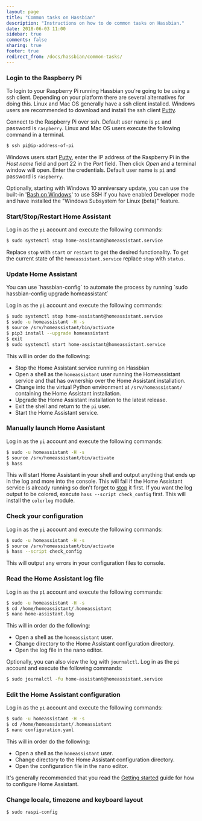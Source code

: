```yaml
---
layout: page
title: "Common tasks on Hassbian"
description: "Instructions on how to do common tasks on Hassbian."
date: 2018-06-03 11:00
sidebar: true
comments: false
sharing: true
footer: true
redirect_from: /docs/hassbian/common-tasks/
---
```


### Login to the Raspberry Pi

To login to your Raspberry Pi running Hassbian you're going to be using a ssh client. Depending on your platform there are several alternatives for doing this. Linux and Mac OS generally have a ssh client installed. Windows users are recommended to download and install the ssh client [Putty][ssh-putty].

Connect to the Raspberry Pi over ssh. Default user name is `pi` and password is `raspberry`.
Linux and Mac OS users execute the following command in a terminal.

```bash
$ ssh pi@ip-address-of-pi
```

Windows users start [Putty][ssh-putty], enter the IP address of the Raspberry Pi in the *Host name* field and port 22 in the *Port* field. Then click *Open* and a terminal window will open. Enter the credentials. Default user name is `pi` and password is `raspberry`.

Optionally, starting with Windows 10 anniversary update, you can use the built-in '[Bash on Windows][bash-windows]' to use SSH if you have enabled Developer mode and have installed the "Windows Subsystem for Linux (beta)" feature.

### Start/Stop/Restart Home Assistant

Log in as the `pi` account and execute the following commands:

```bash
$ sudo systemctl stop home-assistant@homeassistant.service
```

Replace `stop` with `start` or `restart` to get the desired functionality.
To get the current state of the `homeassistant.service` replace `stop` with `status`.

### Update Home Assistant

<p class='note'>
You can use `hassbian-config` to automate the process by running `sudo hassbian-config upgrade homeassistant`
</p>

Log in as the `pi` account and execute the following commands:

```bash
$ sudo systemctl stop home-assistant@homeassistant.service
$ sudo -u homeassistant -H -s
$ source /srv/homeassistant/bin/activate
$ pip3 install --upgrade homeassistant
$ exit
$ sudo systemctl start home-assistant@homeassistant.service
```

This will in order do the following:

- Stop the Home Assistant service running on Hassbian
- Open a shell as the `homeassistant` user running the Homeassistant service and that has ownership over the Home Assistant installation.
- Change into the virtual Python environment at `/srv/homeassistant/` containing the Home Assistant installation.
- Upgrade the Home Assistant installation to the latest release.
- Exit the shell and return to the `pi` user.
- Start the Home Assistant service.

### Manually launch Home Assistant

Log in as the `pi` account and execute the following commands:

```bash
$ sudo -u homeassistant -H -s
$ source /srv/homeassistant/bin/activate
$ hass
```

This will start Home Assistant in your shell and output anything that ends up in the log and more into the console. This will fail if the Home Assistant service is already running so don't forget to [stop][stop-homeassistant] it first. If you want the log output to be colored, execute `hass --script check_config` first. This will install the `colorlog` module.

### Check your configuration

Log in as the `pi` account and execute the following commands:

```bash
$ sudo -u homeassistant -H -s
$ source /srv/homeassistant/bin/activate
$ hass --script check_config
```

This will output any errors in your configuration files to console.

### Read the Home Assistant log file

Log in as the `pi` account and execute the following commands:

```bash
$ sudo -u homeassistant -H -s
$ cd /home/homeassistant/.homeassistant
$ nano home-assistant.log
```

This will in order do the following:

- Open a shell as the `homeassistant` user.
- Change directory to the Home Assistant configuration directory.
- Open the log file in the nano editor.

Optionally, you can also view the log with `journalctl`.
Log in as the `pi` account and execute the following commands:

```bash
$ sudo journalctl -fu home-assistant@homeassistant.service
```

### Edit the Home Assistant configuration

Log in as the `pi` account and execute the following commands:

```bash
$ sudo -u homeassistant -H -s
$ cd /home/homeassistant/.homeassistant
$ nano configuration.yaml
```

This will in order do the following:

- Open a shell as the `homeassistant` user.
- Change directory to the Home Assistant configuration directory.
- Open the configuration file in the nano editor.

It's generally recommended that you read the [Getting started][configuring-homeassistant] guide for how to configure Home Assistant.

### Change locale, timezone and keyboard layout

```bash
$ sudo raspi-config
```

[configuring-homeassistant]: /getting-started/configuration/
[ssh-putty]: http://www.chiark.greenend.org.uk/~sgtatham/putty/download.html
[stop-homeassistant]: /docs/installation/hassbian/common-tasks/#startstoprestart-home-assistant
[bash-windows]: https://msdn.microsoft.com/en-us/commandline/wsl/about
